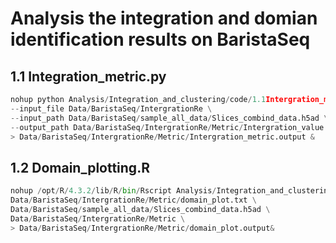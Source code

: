 # Analysis the integration and domian identification results on BaristaSeq
## 1.1 Integration_metric.py
```python
nohup python Analysis/Integration_and_clustering/code/1.1Intergration_metric.py \
--input_file Data/BaristaSeq/IntergrationRe \
--input_path Data/BaristaSeq/sample_all_data/Slices_combind_data.h5ad \
--output_path Data/BaristaSeq/IntergrationRe/Metric/Intergration_value.csv \
> Data/BaristaSeq/IntergrationRe/Metric/Intergration_metric.output &
```
## 1.2 Domain_plotting.R
```python
nohup /opt/R/4.3.2/lib/R/bin/Rscript Analysis/Integration_and_clustering/code/1.2Domain_plotting.R \
Data/BaristaSeq/IntergrationRe/Metric/domain_plot.txt \
Data/BaristaSeq/sample_all_data/Slices_combind_data.h5ad \
Data/BaristaSeq/IntergrationRe/Metric \
> Data/BaristaSeq/IntergrationRe/Metric/domain_plot.output&
```
